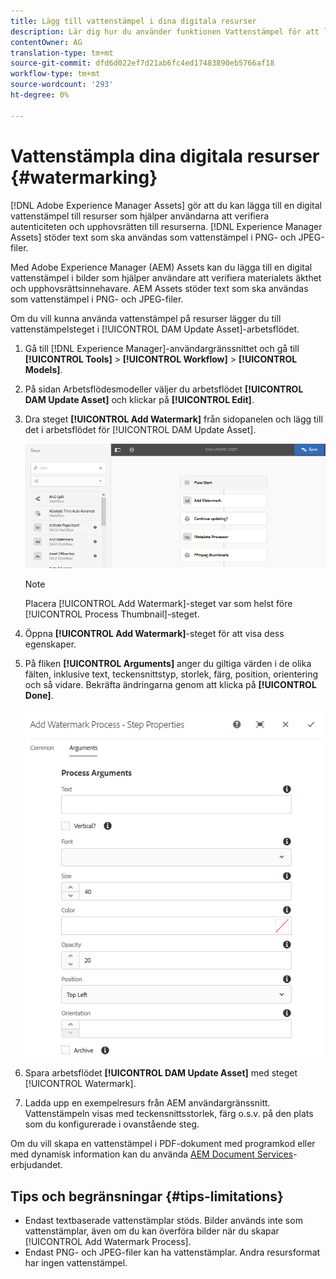 ```yaml
---
title: Lägg till vattenstämpel i dina digitala resurser
description: Lär dig hur du använder funktionen Vattenstämpel för att lägga till en digital vattenstämpel till resurser.
contentOwner: AG
translation-type: tm+mt
source-git-commit: dfd6d022ef7d21ab6fc4ed17483890eb5766af18
workflow-type: tm+mt
source-wordcount: '293'
ht-degree: 0%

---
```



# Vattenstämpla dina digitala resurser {#watermarking}

[!DNL Adobe Experience Manager Assets] gör att du kan lägga till en digital vattenstämpel till resurser som hjälper användarna att verifiera autenticiteten och upphovsrätten till resurserna. [!DNL Experience Manager Assets] stöder text som ska användas som vattenstämpel i PNG- och JPEG-filer.

Med Adobe Experience Manager (AEM) Assets kan du lägga till en digital vattenstämpel i bilder som hjälper användare att verifiera materialets äkthet och upphovsrättsinnehavare. AEM Assets stöder text som ska användas som vattenstämpel i PNG- och JPEG-filer.

Om du vill kunna använda vattenstämpel på resurser lägger du till vattenstämpelsteget i [!UICONTROL DAM Update Asset]-arbetsflödet.

1. Gå till [!DNL Experience Manager]-användargränssnittet och gå till **[!UICONTROL Tools]** > **[!UICONTROL Workflow]** > **[!UICONTROL Models]**.
1. På sidan Arbetsflödesmodeller väljer du arbetsflödet **[!UICONTROL DAM Update Asset]** och klickar på **[!UICONTROL Edit]**.

1. Dra steget **[!UICONTROL Add Watermark]** från sidopanelen och lägg till det i arbetsflödet för [!UICONTROL DAM Update Asset].

   ![Dra steget Lägg till vattenstämpel i arbetsflödet för DAM-uppdateringsresurs](assets/add_watermark_step_aem_assets.png)

   >[!NOTE]
   >
   >Placera [!UICONTROL Add Watermark]-steget var som helst före [!UICONTROL Process Thumbnail]-steget.

1. Öppna **[!UICONTROL Add Watermark]**-steget för att visa dess egenskaper.
1. På fliken **[!UICONTROL Arguments]** anger du giltiga värden i de olika fälten, inklusive text, teckensnittstyp, storlek, färg, position, orientering och så vidare. Bekräfta ändringarna genom att klicka på **[!UICONTROL Done]**.

   ![Ange argumenten i steget Lägg till vattenstämpel i Resurser](assets/arguments_add_watermark_aem_assets.png)

1. Spara arbetsflödet **[!UICONTROL DAM Update Asset]** med steget [!UICONTROL Watermark].
1. Ladda upp en exempelresurs från AEM användargränssnitt. Vattenstämpeln visas med teckensnittsstorlek, färg o.s.v. på den plats som du konfigurerade i ovanstående steg.

Om du vill skapa en vattenstämpel i PDF-dokument med programkod eller med dynamisk information kan du använda [AEM Document Services](/help/forms/using/overview-aem-document-services.md)-erbjudandet.

## Tips och begränsningar {#tips-limitations}

* Endast textbaserade vattenstämplar stöds. Bilder används inte som vattenstämplar, även om du kan överföra bilder när du skapar [!UICONTROL Add Watermark Process].
* Endast PNG- och JPEG-filer kan ha vattenstämplar. Andra resursformat har ingen vattenstämpel.
